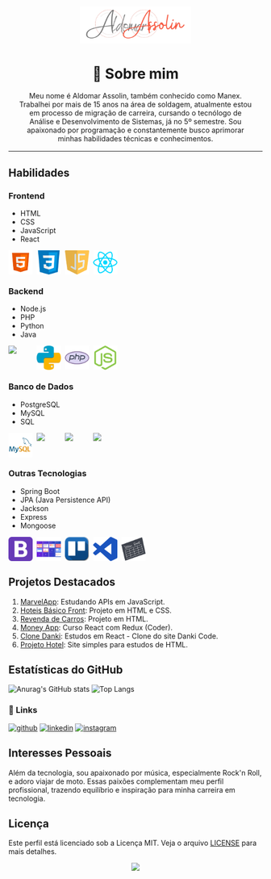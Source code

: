 

<div align="center">
    <img src="assets/images/Assolin.png" width="220"/>
</div>

<div align="center" style="margin:1rem">

# 🚀 Sobre mim
Meu nome é Aldomar Assolin, também conhecido como Manex. Trabalhei por mais de 15 anos na área de soldagem, atualmente estou em processo de migração de carreira, cursando o tecnólogo de Análise e Desenvolvimento de Sistemas, já no 5º semestre. Sou apaixonado por programação e constantemente busco aprimorar minhas habilidades técnicas e conhecimentos.

</div>
<hr>

## Habilidades

### Frontend
- HTML
- CSS
- JavaScript
- React
<div style="width:100%;display:flex">
    <img src="assets/images/html5.png" width="48" style="margin-right:.5rem"/> 
    <img src="assets/images/css3.png" width="48" style="margin-right:.5rem"/> 
    <img src="assets/images/javascript.png" width="48" style="margin-right:.5rem"/>
    <img src="assets/images/React.png" width="48" style="margin-right:.5rem"/> 
</div>

### Backend
- Node.js
- PHP
- Python
- Java
<div style="width:100%;display:flex">
    <img src="https://github.com/AldomarAssolin/AldomarAssolin/assets/70400399/e25833a2-77a9-4ffc-a892-f7290e5eb6c0" width="48" style="margin-right:.5rem"/> 
    <img src="assets/images/python.png" width="48" style="margin-right:.5rem"/> 
    <img src="assets/images/PHP.png" width="48" style="margin-right:.5rem"/> 
    <img src="assets/images/node.png" width="48" style="margin-right:.5rem"/> 
</div>

### Banco de Dados
- PostgreSQL
- MySQL
- SQL
<div style="width:100%;display:flex">
    <img src="assets/images/MySQL.png" width="48" style="margin-right:.5rem"/> 
    <img src="https://github.com/AldomarAssolin/AldomarAssolin/assets/70400399/c0971aa2-0dba-419b-889b-a9ac1e780d02" width="48" style="margin-right:.5rem"/> 
    <img src="https://github.com/AldomarAssolin/AldomarAssolin/assets/70400399/d541a15e-5b48-48a8-8663-cd02105ed97a" width="48" style="margin-right:.5rem"/> 
    <img src="https://github.com/AldomarAssolin/AldomarAssolin/assets/70400399/2730dad7-884b-4cc1-98f6-73a1fe1cf1c3" width="48" style="margin-right:.5rem"/> 
</div>

### Outras Tecnologias
- Spring Boot
- JPA (Java Persistence API)
- Jackson
- Express
- Mongoose
<div style="width:100%;display:flex">
    <img src="assets/images/bootstrap.png" width="48" style="margin-right:.5rem"/> 
    <img src="assets/images/metodologoias_ageis.png" width="48" style="margin-right:.5rem"/>  
    <img src="assets/images/trello.png" width="48" style="margin-right:.5rem"/> 
    <img src="assets/images/visual_studio_code.png" width="48" style="margin-right:.5rem"/>
    <img src="assets/images/scrum.png" width="48" style="margin-right:.5rem"/> 
</div>

## Projetos Destacados

1. [MarvelApp](https://github.com/AldomarAssolin/MarvelApp): Estudando APIs em JavaScript.
2. [Hoteis Básico Front](https://github.com/AldomarAssolin/hoteis-basico-front): Projeto em HTML e CSS.
3. [Revenda de Carros](https://github.com/AldomarAssolin/revenda-de-carros): Projeto em HTML.
4. [Money App](https://github.com/AldomarAssolin/money-app): Curso React com Redux (Coder).
5. [Clone Danki](https://github.com/AldomarAssolin/clone_danki): Estudos em React - Clone do site Danki Code.
6. [Projeto Hotel](https://github.com/AldomarAssolin/projeto-hotel): Site simples para estudos de HTML.
<!--
## Certificados

### Banco de Dados Relacional
- **Instituição**: DIO - Digital Inovation One
- **Duração**: 80 horas
- **Descrição**: Modelagem e implementação de banco de dados relacional.

## Publicações

- [Publicação 1](#): Descrição breve da publicação 1.
- [Publicação 2](#): Descrição breve da publicação 2.
-->
## Estatísticas do GitHub
![Anurag's GitHub stats](https://github-readme-stats.vercel.app/api?username=AldomarAssolin&show_icons=true&theme=radical)
![Top Langs](https://github-readme-stats.vercel.app/api/top-langs/?username=AldomarAssolin&layout=compact&theme=radical)

### 🔗 Links

[![github](https://img.shields.io/badge/github-000?style=for-the-badge&logo=github&logoColor=white)](https://github.com/AldomarAssolin)
[![linkedin](https://img.shields.io/badge/linkedin-0A66C2?style=for-the-badge&logo=linkedin&logoColor=white)](https://www.linkedin.com/in/aldomarassolin)
[![instagram](https://img.shields.io/badge/instagram-B7106B?style=for-the-badge&logo=instagram&logoColor=pink)](https://www.instagram.com/aldomarassolin/)

## Interesses Pessoais

Além da tecnologia, sou apaixonado por música, especialmente Rock'n Roll, e adoro viajar de moto. Essas paixões complementam meu perfil profissional, trazendo equilíbrio e inspiração para minha carreira em tecnologia.

## Licença

Este perfil está licenciado sob a Licença MIT. Veja o arquivo [LICENSE](LICENSE) para mais detalhes.

<div align="center">
  <img src="https://github.com/AldomarAssolin/gutendexLib/assets/70400399/22b48a68-1cc9-4fe7-920b-f0fe431234d6" width="200"/>
</div>

